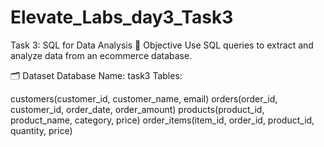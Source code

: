 # Elevate_Labs_day3_Task3
Task 3: SQL for Data Analysis
📌 Objective
Use SQL queries to extract and analyze data from an ecommerce database.

🗂 Dataset
Database Name: task3
Tables:

customers(customer_id, customer_name, email)
orders(order_id, customer_id, order_date, order_amount)
products(product_id, product_name, category, price)
order_items(item_id, order_id, product_id, quantity, price)
